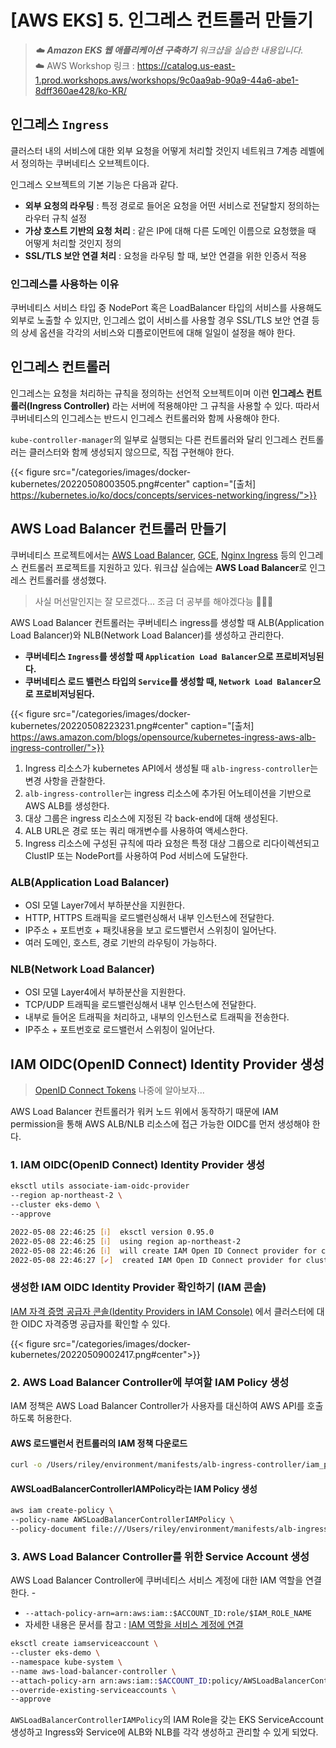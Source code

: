 # [AWS EKS] 5. 인그레스 컨트롤러 만들기


> _☁️  **Amazon EKS 웹 애플리케이션 구축하기** 워크샵을 실습한 내용입니다._\
> ☁️  AWS Workshop 링크 : https://catalog.us-east-1.prod.workshops.aws/workshops/9c0aa9ab-90a9-44a6-abe1-8dff360ae428/ko-KR/ 

## 인그레스 `Ingress`
클러스터 내의 서비스에 대한 외부 요청을 어떻게 처리할 것인지 네트워크 7계층 레벨에서 정의하는 쿠버네티스 오브젝트이다.

인그레스 오브젝트의 기본 기능은 다음과 같다.
- **외부 요청의 라우팅** : 특정 경로로 들어온 요청을 어떤 서비스로 전달할지 정의하는 라우터 규칙 설정
- **가상 호스트 기반의 요청 처리** : 같은 IP에 대해 다른 도메인 이름으로 요청했을 때 어떻게 처리할 것인지 정의
- **SSL/TLS 보안 연결 처리** : 요청을 라우팅 할 때, 보안 연결을 위한 인증서 적용

### 인그레스를 사용하는 이유
쿠버네티스 서비스 타입 중 NodePort 혹은 LoadBalancer 타입의 서비스를 사용해도 외부로 노출할 수 있지만, 인그레스 없이 서비스를 사용할 경우 SSL/TLS 보안 연결 등의 상세 옵션을 각각의 서비스와 디플로이먼트에 대해 일일이 설정을 해야 한다.

## 인그레스 컨트롤러
인그레스는 요청을 처리하는 규칙을 정의하는 선언적 오브젝트이며 이런  **인그레스 컨트롤러(Ingress Controller)** 라는 서버에 적용해야만 그 규칙을 사용할 수 있다. 따라서 쿠버네티스의 인그레스는 반드시 인그레스 컨트롤러와 함께 사용해야 한다.

`kube-controller-manager`의 일부로 실행되는 다른 컨트롤러와 달리 인그레스 컨트롤러는 클러스터와 함께 생성되지 않으므로, 직접 구현해야 한다.

{{< figure src="/categories/images/docker-kubernetes/20220508003505.png#center" caption="[출처] https://kubernetes.io/ko/docs/concepts/services-networking/ingress/">}}

## AWS Load Balancer 컨트롤러 만들기
쿠버네티스 프로젝트에서는 [AWS Load Balancer](https://github.com/kubernetes-sigs/aws-load-balancer-controller), [GCE](https://github.com/kubernetes/ingress-gce/blob/master/README.md#readme), [Nginx Ingress](https://github.com/kubernetes/ingress-nginx/blob/main/README.md#readme) 등의 인그레스 컨트롤러 프로젝트를 지원하고 있다. 워크샵 실습에는 **AWS Load Balancer**로 인그레스 컨트롤러를 생성했다.

> 사실 머선말인지는 잘 모르겠다... 조금 더 공부를 해야겠다능 🫠🫠🫠

AWS Load Balancer 컨트롤러는 쿠버네티스 ingress를 생성할 때 ALB(Application Load Balancer)와 NLB(Network Load Balancer)를 생성하고 관리한다. 

- **쿠버네티스 `Ingress`를 생성할 때 `Application Load Balancer`으로 프로비저닝된다.**
- **쿠버네티스 로드 밸런스 타입의 `Service`를 생성할 때, `Network Load Balancer`으로 프로비저닝된다.**

{{< figure src="/categories/images/docker-kubernetes/20220508223231.png#center" caption="[출처] https://aws.amazon.com/blogs/opensource/kubernetes-ingress-aws-alb-ingress-controller/">}}

1. Ingress 리소스가 kubernetes API에서 생성될 때 `alb-ingress-controller`는 변경 사항을 관찰한다.
2. `alb-ingress-controller`는 ingress 리소스에 추가된 어노테이션을 기반으로 AWS ALB를 생성한다.
3. 대상 그룹은 ingress 리소스에 지정된 각 back-end에 대해 생성된다.
4. ALB URL은 경로 또는 쿼리 매개변수를 사용하여 액세스한다.
5. Ingress 리소스에 구성된 규칙에 따라 요청은 특정 대상 그룹으로 리다이렉션되고 ClustIP 또는 NodePort를 사용하여 Pod 서비스에 도달한다.

### ALB(Application Load Balancer)
- OSI 모델 Layer7에서 부하분산을 지원한다.
- HTTP, HTTPS 트래픽을 로드밸런싱해서 내부 인스턴스에 전달한다.
- IP주소 + 포트번호 + 패킷내용을 보고 로드밸런서 스위칭이 일어난다.
- 여러 도메인, 호스트, 경로 기반의 라우팅이 가능하다.

### NLB(Network Load Balancer)
- OSI 모델 Layer4에서 부하분산을 지원한다.
- TCP/UDP 트래픽을 로드밸런싱해서 내부 인스턴스에 전달한다.
- 내부로 들어온 트래픽을 처리하고, 내부의 인스턴스로 트래픽을 전송한다.
- IP주소 + 포트번호로 로드밸런서 스위칭이 일어난다.

## IAM OIDC(OpenID Connect) Identity Provider 생성
> [OpenID Connect Tokens](https://kubernetes.io/docs/reference/access-authn-authz/authentication/#openid-connect-tokens)
> 나중에 알아보자...

AWS Load Balancer 컨트롤러가 워커 노드 위에서 동작하기 때문에 IAM permission을 통해 AWS ALB/NLB 리소스에 접근 가능한 OIDC를 먼저 생성해야 한다.

### 1. **IAM OIDC(OpenID Connect) Identity Provider** 생성

```bash
eksctl utils associate-iam-oidc-provider 
--region ap-northeast-2 \
--cluster eks-demo \
--approve
```

```bash
2022-05-08 22:46:25 [ℹ]  eksctl version 0.95.0
2022-05-08 22:46:25 [ℹ]  using region ap-northeast-2
2022-05-08 22:46:26 [ℹ]  will create IAM Open ID Connect provider for cluster "eks-demo" in "ap-northeast-2"
2022-05-08 22:46:27 [✔]  created IAM Open ID Connect provider for cluster "eks-demo" in "ap-northeast-2"
```

### 생성한 IAM OIDC Identity Provider 확인하기 (IAM 콘솔)
[IAM 자격 증명 공급자 콘솔(Identity Providers in IAM Console)](https://console.aws.amazon.com/iam/home#/providers) 에서 클러스터에 대한 OIDC 자격증명 공급자를 확인할 수 있다. 

{{< figure src="/categories/images/docker-kubernetes/20220509002417.png#center">}}

### 2. AWS Load Balancer Controller에 부여할 IAM Policy 생성
IAM 정책은 AWS Load Balancer Controller가 사용자를 대신하여 AWS API를 호출하도록 허용한다.

#### AWS 로드밸런서 컨트롤러의 IAM 정책 다운로드
```bash
curl -o /Users/riley/environment/manifests/alb-ingress-controller/iam_policy.json  https://raw.githubusercontent.com/kubernetes-sigs/aws-load-balancer-controller/main/docs/install/iam_policy.json
```
#### AWSLoadBalancerControllerIAMPolicy라는 IAM Policy 생성
```bash
aws iam create-policy \
--policy-name AWSLoadBalancerControllerIAMPolicy \
--policy-document file:///Users/riley/environment/manifests/alb-ingress-controller/iam_policy.json
```

### 3. AWS Load Balancer Controller를 위한 Service Account 생성
AWS Load Balancer Controller에 쿠버네티스 서비스 계정에 대한 IAM 역할을 연결한다. -
- `--attach-policy-arn=arn:aws:iam::$ACCOUNT_ID:role/$IAM_ROLE_NAME`
- 자세한 내용은 문서를 참고 : [IAM 역할을 서비스 계정에 연결](https://docs.aws.amazon.com/ko_kr/eks/latest/userguide/specify-service-account-role.html)

```bash
eksctl create iamserviceaccount \
--cluster eks-demo \
--namespace kube-system \
--name aws-load-balancer-controller \
--attach-policy-arn arn:aws:iam::$ACCOUNT_ID:policy/AWSLoadBalancerControllerIAMPolicy \
--override-existing-serviceaccounts \
--approve
```

`AWSLoadBalancerControllerIAMPolicy`의 IAM Role을 갖는 EKS ServiceAccount 생성하고 Ingress와 Service에 ALB와 NLB를 각각 생성하고 관리할 수 있게 되었다.












